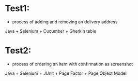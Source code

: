 # Test1:
- process of adding and removing an delivery address

Java + Selenium + Cucumber + Gherkin table




# Test2:
- process of ordering an item with confirmation as screenshot

Java  + Selenium + JUnit + Page Factor + Page Object Model
